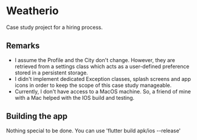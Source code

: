 # Weatherio

Case study project for a hiring process.

## Remarks

* I assume the Profile and the City don't change. However, they are retrieved from a settings class
which acts as a user-defined preference stored in a persistent storage.
* I didn't implement dedicated Exception classes, splash screens and app icons in order to keep the
scope of this case study manageable.
* Currently, I don't have access to a MacOS machine. So, a friend of mine with a Mac helped with the
IOS build and testing.
  
## Building the app

Nothing special to be done. You can use 'flutter build apk/ios --release'
